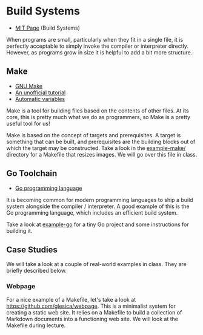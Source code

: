 # Build Systems

  - [MIT Page](https://missing.csail.mit.edu/2020/metaprogramming/) (Build
    Systems)

When programs are small, particularly when they fit in a single file, it is
perfectly acceptable to simply invoke the compiler or interpreter directly.
However, as programs grow in size it is helpful to add a bit more structure.

## Make

  - [GNU Make](https://www.gnu.org/software/make/)
  - [An unofficial tutorial](https://makefiletutorial.com)
  - [Automatic variables](https://www.gnu.org/software/make/manual/html_node/Automatic-Variables.html)

Make is a tool for building files based on the contents of other files. At its
core, this is pretty much what we do as programmers, so Make is a pretty useful
tool for us!

Make is based on the concept of targets and prerequisites. A target is something
that can be built, and prerequisites are the building blocks out of which the
target may be constructed. Take a look in the [example-make/](example-make/)
directory for a Makefile that resizes images. We will go over this file in
class.

## Go Toolchain

  - [Go programming language](http://golang.org)

It is becoming common for modern programming languages to ship a build system
alongside the compiler / interpreter. A good example of this is the Go
programming language, which includes an efficient build system.

Take a look at [example-go](example-go/) for a tiny Go project and some
instructions for building it.

## Case Studies

We will take a look at a couple of real-world examples in class. They are
briefly described below.

### Webpage

For a nice example of a Makefile, let's take a look at
<https://github.com/glesica/webpage>. This is a minimalist system for creating a
static web site. It relies on a Makefile to build a collection of Markdown
documents into a functioning web site. We will look at the Makefile during
lecture.

